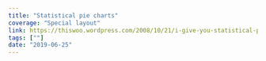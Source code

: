 ```yaml
---
title: "Statistical pie charts"
coverage: "Special layout"
link: https://thiswoo.wordpress.com/2008/10/21/i-give-you-statistical-pie-charts/
tags: [""]
date: "2019-06-25"
---
```

